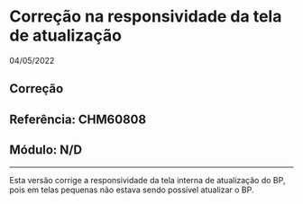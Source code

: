 # Correção na responsividade da tela de atualização
04/05/2022
## Correção
## Referência: CHM60808
## Módulo: N/D
***

Esta versão corrige a responsividade da tela interna de atualização do BP, pois em telas pequenas não estava sendo possível atualizar o BP.